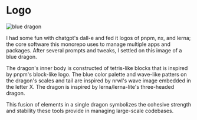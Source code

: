 # Logo

![blue dragon](./assets/pnpm-nx-lerna-dragon-logo.png)

I had some fun with chatgpt's dall-e and fed it logos of pnpm, nx, and lerna; the core software this monorepo uses to manage multiple apps and packages. After several prompts and tweaks, I settled on this image of a blue dragon.

The dragon's inner body is constructed of tetris-like blocks that is inspired by pnpm's block-like logo. The blue color palette and wave-like patters on the dragon's scales and tail are inspired by nrwl's wave image embedded in the letter X. The dragon is inspired by lerna/lerna-lite's three-headed dragon.

This fusion of elements in a single dragon symbolizes the cohesive strength and stability these tools provide in managing large-scale codebases.
